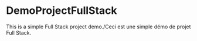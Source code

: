# DemoProjectFullStack
This is a simple Full Stack project demo./Ceci est une simple démo de projet Full Stack.
